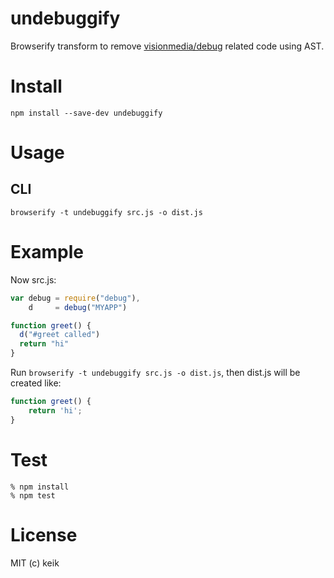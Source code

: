 # undebuggify

Browserify transform to remove [visionmedia/debug](https://github.com/visionmedia/debug) related code using AST.


# Install

```
npm install --save-dev undebuggify
```


# Usage

## CLI

```
browserify -t undebuggify src.js -o dist.js
```


# Example

Now src.js:

```js
var debug = require("debug"),
    d     = debug("MYAPP")

function greet() {
  d("#greet called")
  return "hi"
}
```

Run `browserify -t undebuggify src.js -o dist.js`, then dist.js will be created like:

```js
function greet() {
    return 'hi';
}
```


# Test

```
% npm install
% npm test
```


# License

MIT (c) keik
